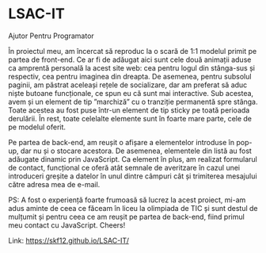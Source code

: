 # LSAC-IT
Ajutor Pentru Programator

<!--Blotiu Mihnea-Andrei-->

În proiectul meu, am încercat să reproduc la o scară de 1:1 modelul primit pe partea de front-end. 
Ce ar fi de adăugat aici sunt cele două animații aduse ca amprentă personală la acest site web: cea pentru logul
din stânga-sus și respectiv, cea pentru imaginea din dreapta.
De asemenea, pentru subsolul paginii, am păstrat aceleași rețele de socializare, dar am preferat să aduc niște
butoane funcționale, ce spun eu că sunt mai interactive.
Sub acestea, avem și un element de tip ”marchiză” cu o tranziție permanentă spre stânga. Toate acestea au fost puse
într-un element de tip sticky pe toată perioada derulării.
În rest, toate celelalte elemente sunt în foarte mare parte, cele de pe modelul oferit.

Pe partea de back-end, am reușit o afișare a elementelor introduse în pop-up, dar nu și o stocare acestora.
De asemenea, elementele din listă au fost adăugate dinamic prin JavaScript.
Ca element în plus, am realizat formularul de contact, funcțional ce oferă atât semnale de averitzare în cazul unei
introduceri greșite a datelor în unul dintre câmpuri cât și trimiterea mesajului către adresa mea de e-mail.


PS: A fost o experiență foarte frumoasă să lucrez la acest proiect, mi-am adus aminte de ceea ce făceam în liceu
la olimpiada de TIC și sunt destul de mulțumit și pentru ceea ce am reușit pe partea de back-end, fiind primul meu
contact cu JavaScript. Cheers!

Link: https://skf12.github.io/LSAC-IT/
